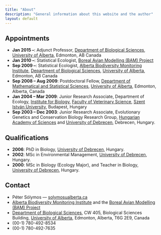 ```yaml
---
title: "About"
description: "General information about this website and the author"
layout: default
---
```


## Appointments

- **Jan 2015 &ndash;**: Adjunct Professor, [Department of Biological Sciences](https://uofa.ualberta.ca/biological-sciences), [University of Alberta](http://www.ualberta.ca/), Edmonton, AB Canada
- **Jan 2010 &ndash;**: Statistical Ecologist, [Boreal Avian Modelling (BAM) Project](http://www.borealbirds.ca/)
- **Sep 2009 &ndash;**: Statistical Ecologist, [Alberta Biodiversity Monitoring Institute](http://www.abmi.ca/), [Department of Biological Sciences](http://www.biology.ualberta.ca/), [University of Alberta](http://www.ualberta.ca/), Edmonton, AB Canada
- **Sep 2008 &ndash; Aug 2009**: Postdoctoral Fellow, [Department of Mathematical and Statistical Sciences](http://www.stat.ualberta.ca/stat_centre/), [University of Alberta](http://www.ualberta.ca/), Edmonton, Alberta, Canada
- **Jan 2004 &ndash; Mar 2009**: Junior Research Associate, Department of Ecology, [Institute for Biology](http://bio.univet.hu/), [Faculty of Veterinary Science](http://aotk.szie.hu/), [Szent Istv&aacute;n University](http://szie.hu/), Budapest, Hungary
- **Sep 2003 &ndash; Dec 2003**: Junior Research Associate, Evolutionary Genetics and Conservation Biology Research Group, [Hungarian Academy of Sciences](http://mta.hu/) and [University of Debrecen](http://unideb.hu/), Debrecen, Hungary.

## Qualifications

- **2006**: PhD in Biology, [University of Debrecen](http://unideb.hu/), Hungary.
- **2002**: MSc in Environmental Management, [University of Debrecen](http://unideb.hu/), Hungary.
- **2000**: MSc in Biology (Ecology Major), and Teacher in Biology, [University of Debrecen](http://unideb.hu/), Hungary.

## Contact

<ul class="fa-ul">
<li><i class="fa-li fa fa-child text-white"></i>P&eacute;ter S&oacute;lymos &mdash; <a href="mailto:solymos_at_ualberta.ca">solymos<i class="fa fa-at text-white"></i>ualberta.ca</a></li>
<li><i class="fa-li fa fa-home text-white"></i><a href="http://www.abmi.ca/">Alberta Biodiversity Monitoring Institute</a> and the <a href="http://www.borealbirds.ca/">Boreal Avian Modelling (BAM) Project</a></li>
<li><i class="fa-li fa fa-envelope text-white"></i><a href="https://uofa.ualberta.ca/biological-sciences">Department of Biological Sciences</a>, CW 405, Biological Sciences Building, <a href="http://www.ualberta.ca/">University of Alberta</a>, Edmonton, Alberta, T6G 2E9, Canada</li>
<li><i class="fa-li fa fa-phone text-white"></i>(00-1) 780-492-8534</li>
<li><i class="fa-li fa fa-fax text-white"></i>(00-1) 780-492-7635</li>
</ul>
